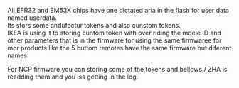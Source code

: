 All EFR32 and EM53X chips have one dictated aria in the flash for user data named userdata.  
Its stors some andufactur tokens and also cunstom tokens.  
IKEA is using it to storing cuntom token with over riding the mdele ID and other parameters that is in the firmware for using the same firmwaree for mor products like the 5 buttom remotes have the same firmware but diferent names.

For NCP firmware you can storing some of the tokens and bellows / ZHA is readding them and you iss getting in the log.

